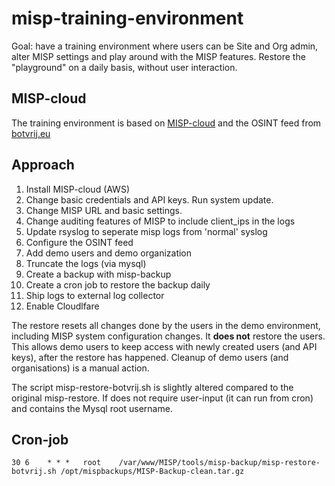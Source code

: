 # misp-training-environment

Goal: have a training environment where users can be Site and Org admin, alter MISP settings and play around with the MISP features. Restore the "playground" on a daily basis, without user interaction.

## MISP-cloud

The training environment is based on [MISP-cloud](https://github.com/MISP/misp-cloud) and the OSINT feed from [botvrij.eu](https://botvrij.eu/data/feed-osint/)

## Approach

1. Install MISP-cloud (AWS)
1. Change basic credentials and API keys. Run system update.
1. Change MISP URL and basic settings. 
1. Change auditing features of MISP to include client_ips in the logs
1. Update rsyslog to seperate misp logs from 'normal' syslog
1. Configure the OSINT feed
1. Add demo users and demo organization
1. Truncate the logs (via mysql)
1. Create a backup with misp-backup
1. Create a cron job to restore the backup daily
1. Ship logs to external log collector
1. Enable Cloudlfare

The restore resets all changes done by the users in the demo environment, including MISP system configuration changes. It **does not** restore the users. This allows demo users to keep access with newly created users (and API keys), after the restore has happened. Cleanup of demo users (and organisations) is a manual action.

The script misp-restore-botvrij.sh is slightly altered compared to the original misp-restore. If does not require user-input (it can run from cron) and contains the Mysql root username.

## Cron-job

    30 6	* * *   root    /var/www/MISP/tools/misp-backup/misp-restore-botvrij.sh /opt/mispbackups/MISP-Backup-clean.tar.gz



